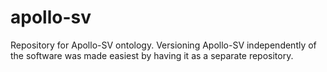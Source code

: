 # apollo-sv
Repository for Apollo-SV ontology.  Versioning Apollo-SV independently of the software was made easiest by having it as a separate repository.
